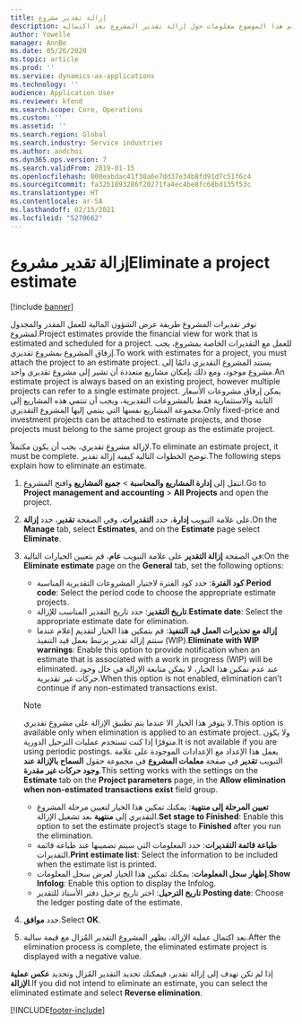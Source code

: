 ```yaml
---
title: إزالة تقدير مشروع
description: يقدم هذا الموضوع معلومات حول إزالة تقدير المشروع بعد اكتماله.
author: Yowelle
manager: AnnBe
ms.date: 05/26/2020
ms.topic: article
ms.prod: ''
ms.service: dynamics-ax-applications
ms.technology: ''
audience: Application User
ms.reviewer: kfend
ms.search.scope: Core, Operations
ms.custom: ''
ms.assetid: ''
ms.search.region: Global
ms.search.industry: Service industries
ms.author: andchoi
ms.dyn365.ops.version: 7
ms.search.validFrom: 2019-01-15
ms.openlocfilehash: 000eabdac41f30a6e7dd37e34b8fd91d7c51f6c4
ms.sourcegitcommit: fa32b1893286f20271fa4ec4be8fc68bd135f53c
ms.translationtype: HT
ms.contentlocale: ar-SA
ms.lasthandoff: 02/15/2021
ms.locfileid: "5270662"
---
```

# <a name="eliminate-a-project-estimate"></a><span data-ttu-id="468bd-103">إزالة تقدير مشروع</span><span class="sxs-lookup"><span data-stu-id="468bd-103">Eliminate a project estimate</span></span>

[!include [banner](../includes/banner.md)]

<span data-ttu-id="468bd-104">توفر تقديرات المشروع طريقة عرض الشؤون المالية للعمل المقدر والمجدول لمشروع.</span><span class="sxs-lookup"><span data-stu-id="468bd-104">Project estimates provide the financial view for work that is estimated and scheduled for a project.</span></span> <span data-ttu-id="468bd-105">للعمل مع التقديرات الخاصة بمشروع، يجب إرفاق المشروع بمشروع تقديري.</span><span class="sxs-lookup"><span data-stu-id="468bd-105">To work with estimates for a project, you must attach the project to an estimate project.</span></span> <span data-ttu-id="468bd-106">يستند المشروع التقديري دائمًا إلى مشروع موجود، ومع ذلك بإمكان مشاريع متعددة أن تشير إلى مشروع تقديري واحد.</span><span class="sxs-lookup"><span data-stu-id="468bd-106">An estimate project is always based on an existing project, however multiple projects can refer to a single estimate project.</span></span> <span data-ttu-id="468bd-107">يمكن إرفاق مشروعات الأسعار الثابتة والاستثمارية فقط بالمشروعات التقديرية، ويجب أن تنتمي هذه المشاريع إلى مجموعة المشاريع نفسها التي ينتمي إليها المشروع التقديري.</span><span class="sxs-lookup"><span data-stu-id="468bd-107">Only fixed-price and investment projects can be attached to estimate projects, and those projects must belong to the same project group as the estimate project.</span></span>

<span data-ttu-id="468bd-108">لإزالة مشروع تقديري، يجب أن يكون مكتملاً.</span><span class="sxs-lookup"><span data-stu-id="468bd-108">To eliminate an estimate project, it must be complete.</span></span> <span data-ttu-id="468bd-109">توضح الخطوات التالية كيفية إزالة تقدير.</span><span class="sxs-lookup"><span data-stu-id="468bd-109">The following steps explain how to eliminate an estimate.</span></span>

1. <span data-ttu-id="468bd-110">انتقل إلى **إدارة المشاريع والمحاسبة** > **جميع المشاريع** وافتح المشروع.</span><span class="sxs-lookup"><span data-stu-id="468bd-110">Go to **Project management and accounting** > **All Projects** and open the project.</span></span> 
2. <span data-ttu-id="468bd-111">على علامة التبويب **إدارة**، حدد **التقديرات**، وفي الصفحة **تقدير**، حدد **إزالة**.</span><span class="sxs-lookup"><span data-stu-id="468bd-111">On the **Manage** tab, select **Estimates**, and on the **Estimate** page select **Eliminate**.</span></span>
3. <span data-ttu-id="468bd-112">في الصفحة **إزالة التقدير** على علامة التبويب **عام**، قم بتعيين الخيارات التالية:</span><span class="sxs-lookup"><span data-stu-id="468bd-112">On the **Eliminate estimate** page on the **General** tab, set the following options:</span></span>

   - <span data-ttu-id="468bd-113">**كود الفترة**: حدد كود الفترة لاختيار المشروعات التقديرية المناسبة.</span><span class="sxs-lookup"><span data-stu-id="468bd-113">**Period code**: Select the period code to choose the appropriate estimate projects.</span></span> 
   - <span data-ttu-id="468bd-114">**تاريخ التقدير**: حدد تاريخ التقدير المناسب للإزالة.</span><span class="sxs-lookup"><span data-stu-id="468bd-114">**Estimate date**: Select the appropriate estimate date for elimination.</span></span>
   - <span data-ttu-id="468bd-115">**إزالة مع تحذيرات العمل قيد التنفيذ**: قم بتمكين هذا الخيار لتقديم إعلام عندما ستتم إزالة تقدير يرتبط بعمل قيد التنفيذ (WIP).</span><span class="sxs-lookup"><span data-stu-id="468bd-115">**Eliminate with WIP warnings**: Enable this option to provide notification when an estimate that is associated with a work in progress (WIP) will be eliminated.</span></span> <span data-ttu-id="468bd-116">عند عدم تمكين هذا الخيار، لا يمكن متابعة الإزالة في حال وجود حركات غير تقديرية.</span><span class="sxs-lookup"><span data-stu-id="468bd-116">When this option is not enabled, elimination can’t continue if any non-estimated transactions exist.</span></span> 
   > [!NOTE]
   > <span data-ttu-id="468bd-117">لا يتوفر هذا الخيار الا عندما يتم تطبيق الإزالة على مشروع تقديري.</span><span class="sxs-lookup"><span data-stu-id="468bd-117">This option is available only when elimination is applied to an estimate project.</span></span> <span data-ttu-id="468bd-118">ولا يكون متوفرًا إذا كنت تستخدم عمليات الترحيل الدورية.</span><span class="sxs-lookup"><span data-stu-id="468bd-118">It is not available if you are using periodic postings.</span></span> <span data-ttu-id="468bd-119">يعمل هذا الإعداد مع الإعدادات الموجودة على علامة التبويب **تقدير** في صفحة **معلمات المشروع** في مجموعة حقول **السماح بالإزالة عند وجود حركات غير مقدرة**.</span><span class="sxs-lookup"><span data-stu-id="468bd-119">This setting works with the settings on the **Estimate** tab on the **Project parameters** page, in the **Allow elimination when non-estimated transactions exist** field group.</span></span>
   - <span data-ttu-id="468bd-120">**تعيين المرحلة إلى منتهية**: يمكنك تمكين هذا الخيار لتعيين مرحلة المشروع التقديري إلى **منتهية** بعد تشغيل الإزالة.</span><span class="sxs-lookup"><span data-stu-id="468bd-120">**Set stage to Finished**: Enable this option to set the estimate project’s stage to **Finished** after you run the elimination.</span></span>
   - <span data-ttu-id="468bd-121">**طباعة قائمة التقديرات**: حدد المعلومات التي سيتم تضمينها عند طباعة قائمة التقديرات‏‎.</span><span class="sxs-lookup"><span data-stu-id="468bd-121">**Print estimate list**: Select the information to be included when the estimate list is printed.</span></span>
   - <span data-ttu-id="468bd-122">**إظهار سجل المعلومات**: يمكنك تمكين هذا الخيار لعرض سجل المعلومات.</span><span class="sxs-lookup"><span data-stu-id="468bd-122">**Show Infolog**: Enable this option to display the Infolog.</span></span>
   - <span data-ttu-id="468bd-123">**تاريخ الترحيل**: اختر تاريخ ترحيل دفتر الأستاذ للتقدير.</span><span class="sxs-lookup"><span data-stu-id="468bd-123">**Posting date**: Choose the ledger posting date of the estimate.</span></span>

4.  <span data-ttu-id="468bd-124">حدد **موافق**.</span><span class="sxs-lookup"><span data-stu-id="468bd-124">Select **OK**.</span></span>
5. <span data-ttu-id="468bd-125">بعد اكتمال عملية الإزالة، يظهر المشروع التقدير المُزال مع قيمة سالبة.</span><span class="sxs-lookup"><span data-stu-id="468bd-125">After the elimination process is complete, the eliminated estimate project is displayed with a negative value.</span></span> 

<span data-ttu-id="468bd-126">إذا لم تكن تهدف إلى إزالة تقدير، فيمكنك تحديد التقدير المُزال وتحديد **عكس عملية الإزالة**.</span><span class="sxs-lookup"><span data-stu-id="468bd-126">If you did not intend to eliminate an estimate, you can select the eliminated estimate and select **Reverse elimination**.</span></span>   


[!INCLUDE[footer-include](../includes/footer-banner.md)]